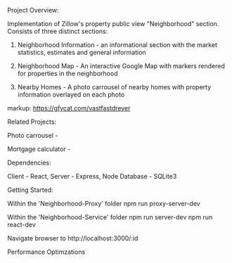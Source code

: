 Project Overview:

Implementation of Zillow's property public view "Neighborhood" section. Consists of three distinct sections:

1) Neighborhood Information - an informational section with the market statistics, estimates and general information

2) Neighborhood Map - An interactive Google Map with markers rendered for properties in the neighborhood

3) Nearby Homes - A photo carrousel of nearby homes with property information overlayed on each photo

markup: https://gfycat.com/vastfastdrever


Related Projects:

Photo carrousel - 

Mortgage calculator - 


Dependencies:

Client - React, 
Server - Express, Node
Database - SQLite3



Getting Started:

Within the 'Neighborhood-Proxy' folder
    npm run proxy-server-dev

Within the 'Neighborhood-Service' folder
    npm run server-dev
    npm run react-dev

Navigate browser to http://localhost:3000/:id




Performance Optimzations
<!-- GZIP TEXT COMPRESSION -->






